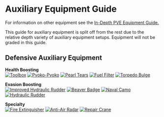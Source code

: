 # Auxiliary Equipment Guide
For information on other equipment see the [In-Depth PVE Equipment Guide.](/Equipment%20Guide.md)

This guide for auxiliary equipment is split off from the rest due to the relative depth variety of auxiliary equipment setups. Equipment will not be graded in this guide.

## Defensive Auxiliary Equipment
**Health Boosting**<br/>
[![Toolbox](/resources/)]()
[![Pyoko-Pyoko](/resources/)]()
[![Pearl Tears](/resources/)]()
[![Fuel Filter](/resources/)]()
[![Torpedo Bulge](/resources/)]()



**Evasion Boosting**<br/>
[![Improved Hydraulic Rudder](/resources/)]()
[![Beaver Badge](/resources/)]()
[![Naval Camo](/resources/)]()
[![Hydraulic Rudder](/resources/)]()



**Specialty**<br/>
[![Fire Extinguisher](/resources/)]()
[![Anti-Air Radar](/resources/)]()
[![Repair Crane](/resources/)]()
